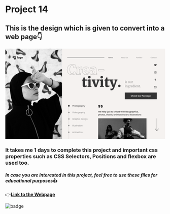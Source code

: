 # Project 14

## This is the design which is given to convert into a web page👇

![Website Design in image format](./14.png)

### It takes me 1 days to complete this project and  important css properties such as CSS Selectors, Positions and flexbox are used too.

#### *In case you are interested in this project, feel free to use these files for educational purposes*👍
👉[**Link to the Webpage**](https://lcoproject1.netlify.app/)

![badge](https://img.shields.io/badge/html--css-Project-lightgrey)





